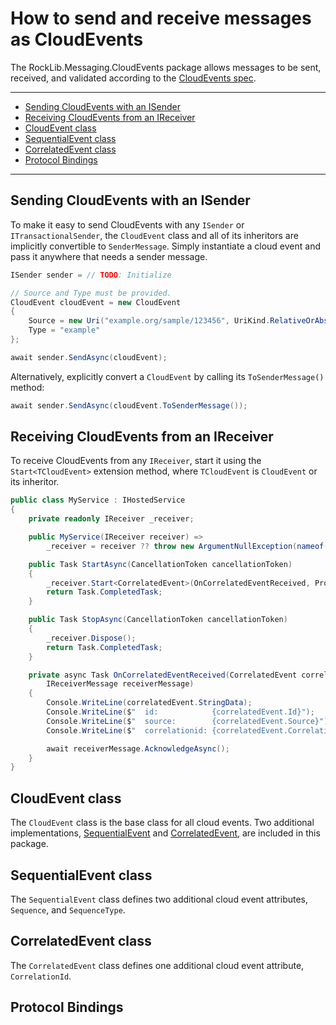 # How to send and receive messages as CloudEvents

The RockLib.Messaging.CloudEvents package allows messages to be sent, received, and validated according to the [CloudEvents spec](https://github.com/cloudevents/spec).

---
- [Sending CloudEvents with an ISender](#sending-cloudevents-with-an-isender)
- [Receiving CloudEvents from an IReceiver](#receiving-cloudevents-from-an-ireceiver)
- [CloudEvent class](#cloudevent-class)
- [SequentialEvent class](#sequentialevent-class)
- [CorrelatedEvent class](#correlatedevent-class)
- [Protocol Bindings](#protocol-bindings)
---

## Sending CloudEvents with an ISender

To make it easy to send CloudEvents with any `ISender` or `ITransactionalSender`, the `CloudEvent` class and all of its inheritors are implicitly convertible to `SenderMessage`. Simply instantiate a cloud event and pass it anywhere that needs a sender message.

```c#
ISender sender = // TODO: Initialize

// Source and Type must be provided.
CloudEvent cloudEvent = new CloudEvent
{
    Source = new Uri("example.org/sample/123456", UriKind.RelativeOrAbsolute),
    Type = "example"
};

await sender.SendAsync(cloudEvent);
```

Alternatively, explicitly convert a `CloudEvent` by calling its `ToSenderMessage()` method:

```c#
await sender.SendAsync(cloudEvent.ToSenderMessage());
```

## Receiving CloudEvents from an IReceiver

To receive CloudEvents from any `IReceiver`, start it using the `Start<TCloudEvent>` extension method, where `TCloudEvent` is `CloudEvent` or its inheritor.

```c#
public class MyService : IHostedService
{
    private readonly IReceiver _receiver;

    public MyService(IReceiver receiver) =>
        _receiver = receiver ?? throw new ArgumentNullException(nameof(receiver));

    public Task StartAsync(CancellationToken cancellationToken)
    {
        _receiver.Start<CorrelatedEvent>(OnCorrelatedEventReceived, ProtocolBindings.Default);
        return Task.CompletedTask;
    }

    public Task StopAsync(CancellationToken cancellationToken)
    {
        _receiver.Dispose();
        return Task.CompletedTask;
    }

    private async Task OnCorrelatedEventReceived(CorrelatedEvent correlatedEvent,
        IReceiverMessage receiverMessage)
    {
        Console.WriteLine(correlatedEvent.StringData);
        Console.WriteLine($"  id:            {correlatedEvent.Id}");
        Console.WriteLine($"  source:        {correlatedEvent.Source}");
        Console.WriteLine($"  correlationid: {correlatedEvent.CorrelationId}");

        await receiverMessage.AcknowledgeAsync();
    }
}
```

## CloudEvent class

The `CloudEvent` class is the base class for all cloud events. Two additional implementations, [SequentialEvent](#sequentialevent-class) and [CorrelatedEvent](#correlatedevent-class), are included in this package.

<!--

TODO: Add more about CloudEvent class:
- CloudEvent attributes:
  - Id (required, auto-set)
  - Source (required)
  - SpecVersion (required, readonly, always "1.0")
  - Type (required)
  - DataContentType
  - DataSchema
  - Subject
  - Time (auto-set)
- StringData / BinaryData properties
- AdditionalAttributes property
- ProtocolBinding property
- DefaultProtocolBinding property
- Default constructor
- Copy constructor
  - Alternative: `.Copy()` extension method
- Message constructor
  - Alternative: `.As<CloudEvent>()` extension method
- ToSenderMessage method
- Implicit conversion operator
- ToHttpRequestMessage methods
- Validate instance method
- Validate static method
- ContainsHeader method
- TryGetHeaderValue method
    
-->

## SequentialEvent class

The `SequentialEvent` class defines two additional cloud event attributes, `Sequence`, and `SequenceType`.

<!--

TODO: Add more about SequentialEvent class:
- SequenceEvent attributes:
  - Sequence (required)
  - SequenceType (defined value: "Integer")
- Default constructor
- Copy constructor
  - Alternative: `.Copy()` extension method
- Message constructor
  - Alternative: `.As<SequentialEvent>()` extension method
- ToSenderMessage method (overrides base method)
- Validate instance method (overrides base method)
- Validate static method (hides base method)

-->

## CorrelatedEvent class

The `CorrelatedEvent` class defines one additional cloud event attribute, `CorrelationId`.

<!--

TODO: Add more about CorrelatedEvent class:
- CorrelatedEvent attributes:
  - CorrelationId (required, auto-set)
- Default constructor
- Copy constructor
  - Alternative: `.Copy()` extension method
- Message constructor
  - Alternative: `.As<CorrelatedEvent>()` extension method
- ToSenderMessage method (overrides base method)
- Validate static method (hides base method)

-->

## Protocol Bindings

<!-- TODO: Add docs for IProtocolBinding interface and ProtocolBindings static class -->

